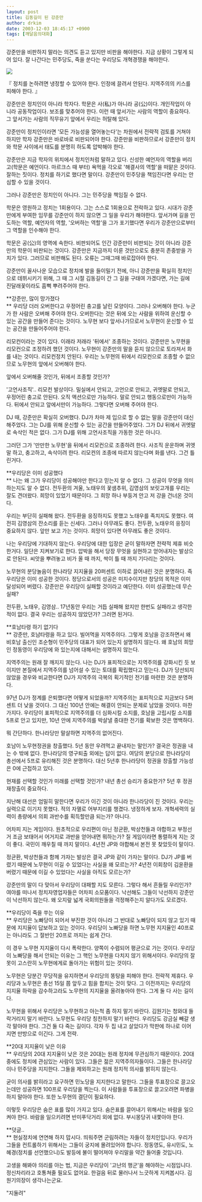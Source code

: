 ```yaml
---
layout: post
title: 김동길이 된 강준만
author: drkim
date: 2003-12-03 18:45:17 +0900
tags: [깨달음의대화]
---
```

강준만을 비판하지 말라는 의견도 듣고 있지만 비판을 해야한다. 지금 상황이 그렇게 되어 있다. 잘 나간다는 민주당도, 죽을 쑨다는 우리당도 개혁경쟁을 해야한다. 


  ![](http://drkimz.com/technote/board/KDR/upimg/1070440928.jpg)


  『 정치를 논하려면 냉정할 수 있어야 한다. 인정에 끌려서 안된다. 지역주의의 키스를 피해야 한다. 』


강준만은 정치인이 아니라 학자다. 학문은 사(私)가 아니라 공(公)이다. 개인작업이 아니라 공동작업이다. 보조를 맞추어야 한다. 이런 때 앞서가는 사람의 역할이 중요하다. 그 앞서가는 사람의 직무유기 앞에서 우리는 허탈해 있다. 

강준만이 정치인이라면 '모든 가능성을 열어놓는다'는 차원에서 전략적 검토를 거쳐야 하지만 학자 강준만은 바로바로 비판되어야 한다. 강준만을 비판하므로서 강준만이 정치와 학문 사이에서 태도를 분명히 하도록 압박해야 한다. 

강준만은 지금 학자의 위치에서 정치인처럼 말하고 있다. 신성한 예언자의 역할을 버리고(학문은 예언이다. 마르크스 때 부터) 욕먹을 각오로 '해결사의 역할'을 떠맡은 것이다. 잘하는 짓이다. 정치를 하기로 했다면 말이다. 강준만이 민주당을 책임진다면 우리는 안심할 수 있을 것이다. 

그러나 강준만은 정치인이 아니다. 그는 민주당을 책임질 수 없다. 

학문은 영원하고 정치는 1회용이다. 그는 스스로 1회용으로 전락하고 있다. 시대가 강준만에게 부여한 임무를 강준만이 하지 않으면 그 일을 우리가 해야한다. 앞서가며 길을 인도하는 역할, 예언자의 역할, '오버하는 역할'을 그가 포기했다면 우리가 강준만으로부터 그 역할을 인수해야 한다. 

학문은 공(公)의 영역에 속한다. 비판되어도 인간 강준만이 비판되는 것이 아니라 강준만의 학문이 비판되는 것이다. 강준만은 지금까지 이룬 것만으로도 충분히 존중받을 가치가 있다. 그러므로 비판해도 된다. 오류는 그때그때 바로잡아야 한다. 

강준만이 꼴사나운 모습으로 정치에 발을 들이밀기 전에, 아니 강준만을 확실히 정치인으로 데뷔시키기 위해, 그 때 그 시절 김동길이 간 그 길을 구태여 가겠다면, 가는 길에 진달래꽃이라도 흠뻑 뿌려주어야 한다. 

**강준만, 많이 망가졌다  
** 우리당 더러 오버한다고 우정어린 충고를 날린 모양이다. 그러나 오버해야 한다. 누군가 한 사람은 오버해 주어야 한다. 오버한다는 것은 뒤에 오는 사람을 위하여 운신할 수 있는 공간을 만들어 준다는 것이다. 노무현 보다 앞서나가므로서 노무현이 운신할 수 있는 공간을 만들어주어야 한다. 

리모컨이라는 것이 있다. 이래라 저래라 '뒤에서' 조종하는 것이다. 강준만은 노무현을 리모컨으로 조정하려 했던 것이다. 노무현이 강준만의 말을 듣지 않으므로 토라져서 화를 내는 것이다. 리모컨정치 안된다. 우리는 노무현의 뒤에서 리모컨으로 조종할 수 없으므로 노무현의 앞에서 오버해야 한다. 

앞에서 오버해줄 것인가, 뒤에서 조종할 것인가?

'고언사조직'.. 리모컨 발상이다. 밀실에서 안되고, 고언으로 안되고, 귀엣말로 안되고, 우정어린 충고로 안된다. 오직 액션으로만 가능하다. 말로 안되고 행동으로만이 가능하다. 뒤에서 안되고 앞에서만이 가능하다. 그렇다면 오버해 주어야 한다. 

DJ 때, 강준만은 확실히 오버했다. DJ가 차마 제 입으로 할 수 없는 말을 강준만이 대신 해주었다. 그는 DJ를 위해 운신할 수 있는 공간을 만들어주었다. 그가 DJ 뒤에서 귀엣말로 속삭인 적은 없다. 그가 DJ를 위해 고언사조직을 가동한 것은 아니다. 

그러던 그가 '만만한 노무현'을 뒤에서 리모컨으로 조종하려 한다. 사조직 운운하며 귀엣말 하고, 충고하고, 속삭이려 한다. 리모컨의 조종에 따르지 않는다며 화를 낸다. 그건 틀린거다. 

**우리당은 이미 성공했다  
** 나는 왜 그가 우리당이 성공해야만 한다고 믿는지 알 수 없다. 그 성공이 무엇을 의미하는지도 알 수 없다. 전두환의 겨울, 노태우의 꽃샘추위, 김영삼의 보릿고개를 우리는 잘도 견뎌왔다. 희망이 있었기 때문이다. 그 희망 하나 부둥겨 안고 저 강을 건너온 것이다.

우리는 부단히 실패해 왔다. 전두환을 응징하지도 못했고 노태우를 족치지도 못했다. 여전히 김영삼의 잔소리를 듣는 신세다. 그러나 아무래도 좋다. 전두환, 노태우의 응징이 중요하지 않다. 앞만 보고 가는 것이다. 희망이 있다면 아무래도 좋은 것이다. 

나는 우리당에 기대하지 않는다. 우리당에 대한 입장은 굳이 말하자면 전략적 제휴 비슷한거다. 일단은 지켜보기로 한다. 압박을 해서 당장 무엇을 실현하고 얻어내자는 발상으로 안된다. 씨앗을 뿌려놓고 비가 올 때 까지, 싹이 틀 때 까지 기다리는 것이다. 

노무현의 분당놀음이 한나라당 지지율을 20퍼센트 이하로 끌어내린 것은 분명하다. 즉 우리당은 이미 성공한 것이다. 정당으로서의 성공은 미지수이지만 창당의 목적은 이미 달성되어 버렸다. 강준만은 우리당이 실패할 것이라고 예단한다. 이미 성공했는데 무슨 실패? 

전두환, 노태우, 김영삼.. 17년동안 우리는 거듭 실패해 왔지만 한번도 실패라고 생각한 적이 없다. 결국 우리는 성공하지 않았던가? 그러면 된거다. 

**호남타령 하기 없기다  
** 강준만, 호남타령을 하고 있다. 빌어먹을 지역주의다. 그렇게 호남을 강조하면서 왜 비호남 출신인 조순형이 민주당의 대표가 되어 있는지 설명하지 않는다. 왜 호남의 희망인 정동영이 우리당에 와 있는지에 대해서는 설명하지 않는다. 

지역주의는 원래 잘 깨지지 않는다. 나는 DJ가 표피적으로는 지역주의를 강화시킨 듯 보이지만 본질에서 지역주의를 넘어설 수 있는 토대를 확립했다고 믿는다. DJ가 당선되지 않았을 경우와 비교한다면 DJ가 지역주의 극복의 획기적인 전기를 마련한 것은 분명하다. 

97년 DJ가 정계를 은퇴했다면 어떻게 되었을까? 지역주의는 표피적으로 지금보다 5퍼센트 더 낮을 것이다. 그 대신 100년 안에는 해결이 안되는 문제로 남았을 것이다. 마찬가지다. 우리당이 표피적으로 지역주의를 더 심화시킬 소지를, 호남을 고립시킬 소지를 5프로 안고 있지만, 10년 안에 지역주의를 박살낼 중대한 전기를 확보한 것은 명백하다. 

뭐 간단하다. 한나라당만 말살하면 지역주의 없어진다. 

호남이 노무현정권을 창출했다. 5년 동안 우려먹고 끝내자는 말인가? 결국은 정권을 내는 수 밖에 없다. 한나라당의 영구퇴출 외에는 답이 없다. 여당의 분당으로 한나라당이 총선에서 5프로 유리해진 것은 분명하다. 대신 5년후 한나라당이 정권을 창출할 가능성은 0에 근접하고 있다.

현재를 선택할 것인가 미래를 선택할 것인가? 내년 총선 승리가 중요한가? 5년 후 정권재창출이 중요하다. 

지난해 대선은 엄밀히 말한다면 우리가 이긴 것이 아니라 한나라당이 진 것이다. 우리는 실력으로 이기지 못했다. 적의 자멸로 어부지리를 챙겼다. 냉정하게 보자. 개혁세력의 실력이 총량에서 의회 과반수를 획득할만큼 되는가? 아니다. 

어차피 지는 게임이다. 원초적으로 우리편이 아닌 정균환, 박상천들과 야합하고 부정선거 조금 보태어서 어거지로 과반을 얻어내면 뭐하는가? 질 게임이라면 통렬하게 지는 것이 좋다. 국민이 깨우칠 때 까지 말이다. 4년전 JP와 야합해서 본전 못 찾았듯이 말이다. 

정균환, 박상천들과 함께 가자는 발상은 결국 JP와 같이 가자는 말이다. DJ가 JP를 버렸기 때문에 노무현이 이길 수 있었다는 사실을 왜 모르는가? 4년전 이회창이 김윤환을 버렸기 때문에 이길 수 있었다는 사실을 아직도 모르는가?

강준만의 말이 다 맞아서 우리당이 대패할 지도 모른다. 그렇다 해서 흔들릴 우리인가? 여야를 떠나서 정치자영업자들은 어차피 소모품이다. 낙선해도 그들이 낙선하지 강준만이 낙선하지 않는다. 왜 오지랖 넓게 국회의원들을 걱정해주는지 알다가도 모르겠다. 

**우리당이 죽을 쑤는 이유  
** 우리당은 노빠당이 되어서 부진한 것이 아니라 그 반대로 노빠당이 되지 않고 있기 때문에 지지율이 답보하고 있는 것이다. 우리당이 노빠당을 하면 노무현 지지율인 40프로는 아니라도 그 절반인 20프로 까지는 쉽게 간다. 

이 경우 노무현 지지율이 다시 폭락한다. 양쪽이 수렴되어 평균으로 가는 것이다. 우리당이 노빠당을 해서 안되는 이유는 그 핵인 노무현을 다치지 않기 위해서이다. 우리당의 잘못이 고스란히 노무현에게로 돌아가는 위험이 있는 것이다. 

노무현은 당분간 무당적을 유지하면서 우리당의 똥탕을 피해야 한다. 전략적 제휴다. 우리당과 노무현은 총선 15일 쯤 앞두고 힘을 합치는 것이 맞다. 그 이전까지는 우리당의 지지율 하락을 감수하고라도 노무현의 지지율을 올려놓아야 한다. 그게 둘 다 사는 길이다. 

노무현을 위해서 우리당은 노무현하고 아는척 좀 하지 말기 바란다. 김원기는 청와대 들락거리지 말기 바란다. 노무현도 우리당 칭찬하지 말기 바란다. 우리당도 강금실 빼갈 생각 말아야 한다. 그건 둘 다 죽는 길이다. 각자 두 집 내고 살았다가 막판에 하나로 이어지면 만방으로 이긴다. 그게 전략. 

**20대 지지율이 낮은 이유  
** 우리당의 20대 지지율이 낮은 것은 20대는 원래 정치에 무관심하기 때문이다. 20대 중에도 정치에 관심있는 사람이 있다. 그들은 젊은 지역주의자들이다. 그들은 한나라당이나 민주당을 지지한다. 그들을 제외하고는 원래 정치적 의사를 밝히지 않는다. 

굳이 의사를 밝히라고 요구하면 민노당을 지지한다고 말한다. 그들을 투표장으로 끌고오는데만 성공하면 100프로 우리당을 찍는다. 이 사람들을 투표장으로 끌고오려면 파병을 하지 말아야 한다. 또한 노무현의 결단이 필요하다. 

이렇듯 우리당은 숨은 표를 많이 가지고 있다. 숨은표를 끌어내기 위해서는 바람을 일으켜야 한다. 바람을 일으키려면 반미푸닥거리 외에 없다. 부시몽당귀 내쫓아야 한다. 

**덧글..   
** 현실정치에 연연해 하지 맙시다. 띄워주면 군림하려는 자들이 정치인입니다. 우리가 그들을 컨트롤하기 위해서는 그들이 궁지에 몰려있어야 합니다. 정동영도, 유시민도, 노혜경(정치를 선언했으니)도 발등에 불이 떨어져야 우리말을 약간 들어줄 것입니다. 

고생을 해봐야 의리를 아는 법, 지금은 우리당이 '고난의 행군'을 해야하는 시점입니다. 정신차리라고 호통쳐줄 필요도 없어요. 한걸음 뒤로 물러나서 느긋하게 지켜봅시다. 김원기의장이 생각나는군요.

"지둘려"